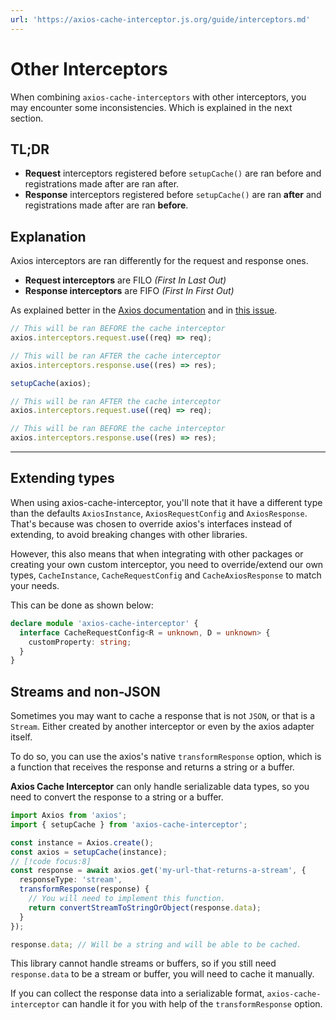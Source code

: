 ```yaml
---
url: 'https://axios-cache-interceptor.js.org/guide/interceptors.md'
---
```

# Other Interceptors

When combining `axios-cache-interceptors` with other interceptors, you may encounter some
inconsistencies. Which is explained in the next section.

## TL;DR

* **Request** interceptors registered before `setupCache()` are ran before and
  registrations made after are ran after.
* **Response** interceptors registered before `setupCache()` are ran **after** and
  registrations made after are ran **before**.

## Explanation

Axios interceptors are ran differently for the request and response ones.

* **Request interceptors** are FILO *(First In Last Out)*
* **Response interceptors** are FIFO *(First In First Out)*

As explained better in the
[Axios documentation](https://github.com/axios/axios#interceptors) and in
[this issue](https://github.com/arthurfiorette/axios-cache-interceptor/issues/449#issuecomment-1370327566).

```ts
// This will be ran BEFORE the cache interceptor
axios.interceptors.request.use((req) => req);

// This will be ran AFTER the cache interceptor
axios.interceptors.response.use((res) => res);

setupCache(axios);

// This will be ran AFTER the cache interceptor
axios.interceptors.request.use((req) => req);

// This will be ran BEFORE the cache interceptor
axios.interceptors.response.use((res) => res);
```

***

## Extending types

When using axios-cache-interceptor, you'll note that it have a different type than the
defaults `AxiosInstance`, `AxiosRequestConfig` and `AxiosResponse`. That's because was
chosen to override axios's interfaces instead of extending, to avoid breaking changes with
other libraries.

However, this also means that when integrating with other packages or creating your own
custom interceptor, you need to override/extend our own types, `CacheInstance`,
`CacheRequestConfig` and `CacheAxiosResponse` to match your needs.

This can be done as shown below:

```ts
declare module 'axios-cache-interceptor' {
  interface CacheRequestConfig<R = unknown, D = unknown> {
    customProperty: string;
  }
}
```

## Streams and non-JSON

Sometimes you may want to cache a response that is not `JSON`, or that is a `Stream`.
Either created by another interceptor or even by the axios adapter itself.

To do so, you can use the axios's native `transformResponse` option, which is a function
that receives the response and returns a string or a buffer.

**Axios Cache Interceptor** can only handle serializable data types, so you need to
convert the response to a string or a buffer.

```ts
import Axios from 'axios';
import { setupCache } from 'axios-cache-interceptor';

const instance = Axios.create();
const axios = setupCache(instance);
// [!code focus:8]
const response = await axios.get('my-url-that-returns-a-stream', {
  responseType: 'stream',
  transformResponse(response) {
    // You will need to implement this function.
    return convertStreamToStringOrObject(response.data);
  }
});

response.data; // Will be a string and will be able to be cached.
```

This library cannot handle streams or buffers, so if you still need `response.data` to be
a stream or buffer, you will need to cache it manually.

If you can collect the response data into a serializable format, `axios-cache-interceptor`
can handle it for you with help of the `transformResponse` option.
